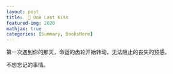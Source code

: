 ```yaml
---
layout: post
title:  💖 One Last Kiss
featured-img: 2020
mathjax: true
categories: [Summary, BooksMore]
---
```


第一次遇到你的那天，命运的齿轮开始转动，无法阻止的丧失的预感。

不想忘记的事情。

<!--more-->